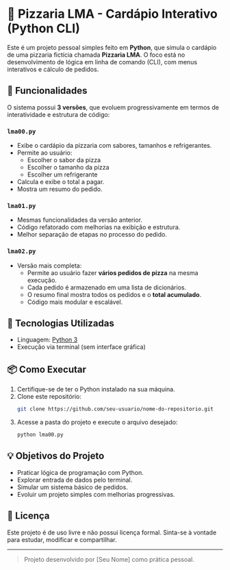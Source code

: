 
# 🍕 Pizzaria LMA - Cardápio Interativo (Python CLI)

Este é um projeto pessoal simples feito em **Python**, que simula o cardápio de uma pizzaria fictícia chamada **Pizzaria LMA**. O foco está no desenvolvimento de lógica em linha de comando (CLI), com menus interativos e cálculo de pedidos.

## 🔧 Funcionalidades

O sistema possui **3 versões**, que evoluem progressivamente em termos de interatividade e estrutura de código:

### `lma00.py`
- Exibe o cardápio da pizzaria com sabores, tamanhos e refrigerantes.
- Permite ao usuário:
  - Escolher o sabor da pizza
  - Escolher o tamanho da pizza
  - Escolher um refrigerante
- Calcula e exibe o total a pagar.
- Mostra um resumo do pedido.

### `lma01.py`
- Mesmas funcionalidades da versão anterior.
- Código refatorado com melhorias na exibição e estrutura.
- Melhor separação de etapas no processo do pedido.

### `lma02.py`
- Versão mais completa:
  - Permite ao usuário fazer **vários pedidos de pizza** na mesma execução.
  - Cada pedido é armazenado em uma lista de dicionários.
  - O resumo final mostra todos os pedidos e o **total acumulado**.
  - Código mais modular e escalável.

## 🧠 Tecnologias Utilizadas

- Linguagem: [Python 3](https://www.python.org/)
- Execução via terminal (sem interface gráfica)

## 📦 Como Executar

1. Certifique-se de ter o Python instalado na sua máquina.
2. Clone este repositório:
   ```bash
   git clone https://github.com/seu-usuario/nome-do-repositorio.git
   ```
3. Acesse a pasta do projeto e execute o arquivo desejado:
   ```bash
   python lma00.py
   ```

## 💡 Objetivos do Projeto

- Praticar lógica de programação com Python.
- Explorar entrada de dados pelo terminal.
- Simular um sistema básico de pedidos.
- Evoluir um projeto simples com melhorias progressivas.

## 📜 Licença

Este projeto é de uso livre e não possui licença formal. Sinta-se à vontade para estudar, modificar e compartilhar.

---

> Projeto desenvolvido por [Seu Nome] como prática pessoal.
